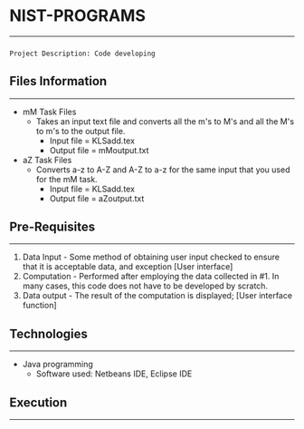 # NIST-PROGRAMS
---
###
```
Project Description: Code developing
```
## Files Information
---
* mM Task Files  
     * Takes an input text file  and converts all the m's to M's and all the M's to m's to the output file.
       * Input file = KLSadd.tex
       * Output file = mMoutput.txt
* aZ Task Files
     * Converts a-z to A-Z and A-Z to a-z for the same input that you used for the mM task.
       * Input file = KLSadd.tex
       * Output file = aZoutput.txt

## Pre-Requisites
---
1. Data Input - Some method of obtaining user input checked to ensure that it is acceptable data, and exception [User interface]
2. Computation - Performed after employing the data collected in #1. In many cases, this code does not have to be developed by scratch. 
3. Data output - The result of the computation is displayed; [User interface function]
## Technologies
---
* Java programming
  * Software used: Netbeans IDE, Eclipse IDE
## Execution
---

